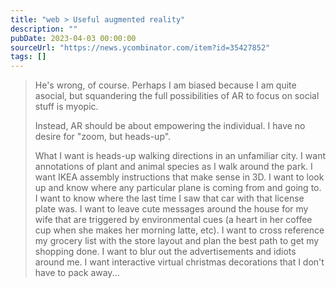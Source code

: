 ```yaml
---
title: "web > Useful augmented reality"
description: ""
pubDate: 2023-04-03 00:00:00
sourceUrl: "https://news.ycombinator.com/item?id=35427852"
tags: []
---
```


> He's wrong, of course. Perhaps I am biased because I am quite asocial, but squandering the full possibilities of AR to focus on social stuff is myopic.
> 
> Instead, AR should be about empowering the individual. I have no desire for "zoom, but heads-up".
> 
> What I want is heads-up walking directions in an unfamiliar city. I want annotations of plant and animal species as I walk around the park. I want IKEA assembly instructions that make sense in 3D. I want to look up and know where any particular plane is coming from and going to. I want to know where the last time I saw that car with that license plate was. I want to leave cute messages around the house for my wife that are triggered by environmental cues (a heart in her coffee cup when she makes her morning latte, etc). I want to cross reference my grocery list with the store layout and plan the best path to get my shopping done. I want to blur out the advertisements and idiots around me. I want interactive virtual christmas decorations that I don't have to pack away...